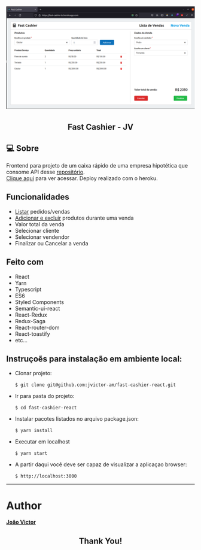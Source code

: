<h1 align="center">
  <img alt="fast_cashier" title="fast_cashier" src="src/assets/fc_01.png" width="700" />
</h1>

<h2 align="center">
  Fast Cashier - JV
</h2>

## :computer: Sobre

Frontend para projeto de um caixa rápido de uma empresa hipotética que consome API desse [repositório](https://github.com/jvictor-am/fast-cashier-django). <br/>
[Clique aqui](https://fast-cashier-ts.herokuapp.com) para ver acessar. Deploy realizado com o heroku.


## Funcionalidades

- [Listar](https://fast-cashier-ts.herokuapp.com/vendas) pedidos/vendas
- [Adicionar e excluir](https://fast-cashier-ts.herokuapp.com/) produtos durante uma venda
- Valor total da venda
- Selecionar cliente
- Selecionar vendendor
- Finalizar ou Cancelar a venda 


## Feito com

- React
- Yarn
- Typescript
- ES6
- Styled Components
- Semantic-ui-react
- React-Redux
- Redux-Saga
- React-router-dom
- React-toastify
- etc...


## Instruçoẽs para instalação em ambiente local:

  - Clonar projeto:
    ```
    $ git clone git@github.com:jvictor-am/fast-cashier-react.git
    ```
  - Ir para pasta do projeto:
    ```
    $ cd fast-cashier-react
    ```
  - Instalar pacotes listados no arquivo package.json:
    ```
    $ yarn install
    ```
  - Executar em localhost
    ```
    $ yarn start
    ```
  - A partir daqui você deve ser capaz de visualizar a aplicaçao browser:
    ```
    $ http://localhost:3000
    ```

---

# Author

[**João Victor**](https://www.linkedin.com/in/jo%C3%A3o-victor-de-andrade-mesquita-848a09122/)

<h2 align="center">
  Thank You!
</h2>
